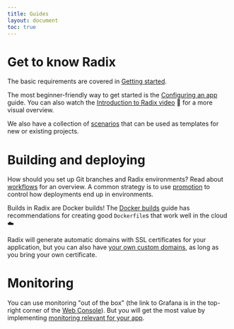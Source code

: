 ```yaml
---
title: Guides
layout: document
toc: true
---
```


# Get to know Radix

The basic requirements are covered in [Getting started](guides/getting-started/).

The most beginner-friendly way to get started is the [Configuring an app](guides/configure-an-app/) guide. You can also watch the [Introduction to Radix video](https://statoilsrm.sharepoint.com/portals/hub/_layouts/15/PointPublishing.aspx?app=video&p=p&chid=653b6223-6ef5-4e5b-8388-ca8c77da4c7a&vid=3a64412f-0227-489d-9fda-f5f9845aacae) 🎥 for a more visual overview.

We also have a collection of [scenarios](guides/scenarios/) that can be used as templates for new or existing projects.

# Building and deploying

How should you set up Git branches and Radix environments? Read about [workflows](guides/workflows/) for an overview. A common strategy is to use [promotion](guides/deployment-promotion) to control how deployments end up in environments.

Builds in Radix are Docker builds! The [Docker builds](guides/docker/) guide has recommendations for creating good `Dockerfile`s that work well in the cloud ☁️

Radix will generate automatic domains with SSL certificates for your application, but you can also have [your own custom domains](guides/external-alias), as long as you bring your own certificate.

# Monitoring

You can use monitoring "out of the box" (the link to Grafana is in the top-right corner of the [Web Console](https://console.radix.equinor.com)). But you will get the most value by implementing [monitoring relevant for your app](guides/monitoring).
